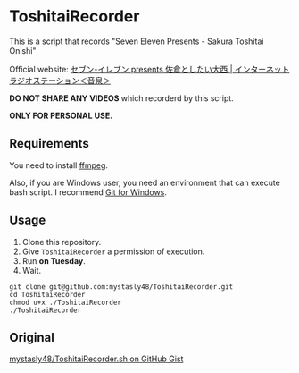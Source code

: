 # ToshitaiRecorder

This is a script that records "Seven Eleven Presents - Sakura Toshitai Onishi"

Official website: [セブン-イレブン presents 佐倉としたい大西 | インターネットラジオステーション＜音泉＞](https://www.onsen.ag/program/toshitai/)

**DO NOT SHARE ANY VIDEOS** which recorderd by this script.

**ONLY FOR PERSONAL USE.**

## Requirements

You need to install [ffmpeg](https://www.ffmpeg.org/).

Also, if you are Windows user, you need an environment that can execute bash script.
I recommend [Git for Windows](https://gitforwindows.org/).

## Usage

1. Clone this repository.
1. Give `ToshitaiRecorder` a permission of execution.
1. Run **on Tuesday**.
1. Wait.

```
git clone git@github.com:mystasly48/ToshitaiRecorder.git
cd ToshitaiRecorder
chmod u+x ./ToshitaiRecorder
./ToshitaiRecorder
```

## Original

[mystasly48/ToshitaiRecorder.sh on GitHub Gist](https://gist.github.com/mystasly48/07b4b4167cfbb91c97bec846dd2c5c3d)

